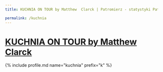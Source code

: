 ```yaml
---
title: KUCHNIA ON TOUR by Matthew  Clarck | Patromierz - statystyki Patronite.pl

permalink: /kuchnia
---
```


# [KUCHNIA ON TOUR by Matthew  Clarck](https://patronite.pl/kuchnia)

{% include profile.md name="kuchnia" prefix="k" %}

